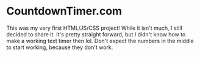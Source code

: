 # CountdownTimer.com
This was my very first HTML/JS/CSS project! While it isn't much, I still decided to share it.
It's pretty straight forward, but I didn't know how to make a working text timer then lol. Don't expect the numbers in the middle to start working, because they don't work.
